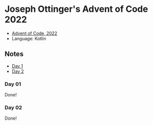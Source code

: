 # Joseph Ottinger's Advent of Code 2022

* [Advent of Code, 2022](https://adventofcode.com/2022/about)
* Language: Kotlin

## Notes

* [Day 1](#day01)
* [Day 2](#day02)

### <a name="day01">Day 01</a>

Done!

### <a name="day02">Day 02</a>

Done!
